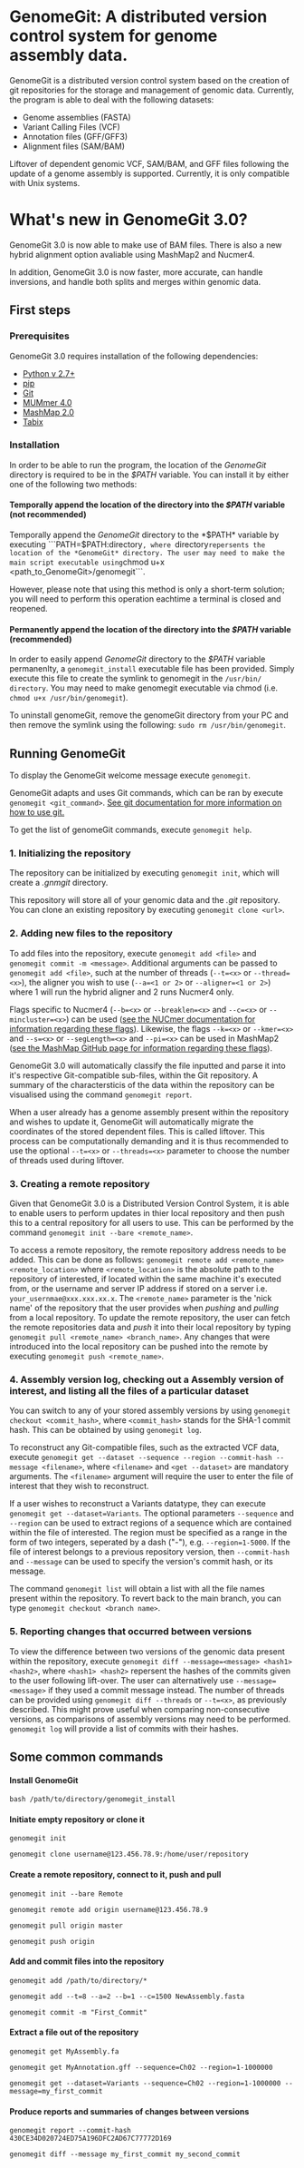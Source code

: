 # GenomeGit: A distributed version control system for genome assembly data.
GenomeGit is a distributed version control system based on the creation of git repositories for the storage and management of genomic data. Currently, the program is able to deal with the following datasets:

* Genome assemblies (FASTA)
* Variant Calling Files (VCF)
* Annotation files (GFF/GFF3)
* Alignment files (SAM/BAM)

Liftover of dependent genomic VCF, SAM/BAM, and GFF files following the update of a genome assembly is supported. Currently, it is only compatible with Unix systems.

# What's new in GenomeGit 3.0?
GenomeGit 3.0 is now able to make use of BAM files. There is also a new hybrid alignment option avaliable using MashMap2 and Nucmer4. 

In addition, GenomeGit 3.0 is now faster, more accurate, can handle inversions, and handle both splits and merges within genomic data. 

## First steps
### Prerequisites
GenomeGit 3.0 requires installation of the following dependencies: 
* [Python v 2.7+](https://www.python.org/)
* [pip](https://github.com/pypa/pip)
* [Git](https://git-scm.com/downloads)
* [MUMmer 4.0](https://mummer4.github.io/)
* [MashMap 2.0](https://github.com/marbl/MashMap)
* [Tabix](http://www.htslib.org/doc/tabix.html)
### Installation
In order to be able to run the program, the location of the *GenomeGit* directory is required to be in the *$PATH* variable. You can install it by either one of the following two methods:
#### Temporally append the location of the directory into the *$PATH* variable (not recommended)
Temporally append the *GenomeGit* directory to the *$PATH* variable by executing ```PATH=$PATH:directory```, where ```directory``` repersents the location of the *GenomeGit* directory. The user may need to make the main script executable using ```chmod u+x <path_to_GenomeGit>/genomegit```. 

However, please note that using this method is only a short-term solution; you will need to perform this operation eachtime a terminal is closed and reopened.
#### Permanently append the location of the directory into the *$PATH* variable (recommended)
In order to easily append  *GenomeGit* directory to the *$PATH* variable permanenlty, a ```genomegit_install``` executable file has been provided. Simply execute this file to create the symlink to genomegit in the ```/usr/bin/ directory```. You may need to make genomegit executable via chmod (i.e. ```chmod u+x /usr/bin/genomegit```).

To uninstall genomeGit, remove the genomeGit directory from your PC and then remove the symlink using the following: ```sudo rm /usr/bin/genomegit```.

## Running GenomeGit

To display the GenomeGit welcome message execute ```genomegit```.

GenomeGit adapts and uses Git commands, which can be ran by execute ```genomegit <git_command>```. [See git documentation for more information on how to use git.](https://git-scm.com/doc)

To get the list of genomeGit commands, execute ```genomegit help```.


### 1. Initializing the repository
The repository can be initialized by executing ```genomegit init```, which will create a *.gnmgit* directory. 

This repository will store all of your genomic data and the *.git* repository. You can clone an existing repository by executing ```genomegit clone <url>```.


### 2. Adding new files to the repository
To add files into the repository, execute ```genomegit add <file>``` and ```genomegit commit -m <message>```. Additional arguments can be passed to ```genomegit add <file>```, such at the number of threads (```--t=<x>``` or ```--thread=<x>```), the aligner you wish to use (```--a=<1 or 2>``` or ```--aligner=<1 or 2>```) where 1 will run the hybrid aligner and 2 runs Nucmer4 only. 

Flags specific to Nucmer4 (```--b=<x>``` or ```--breaklen=<x>``` and ```--c=<x>``` or ```--mincluster=<x>```) can be used ([see the NUCmer documentation for information regarding these flags](http://mummer.sourceforge.net/manual/#nucmer)). Likewise, the flags ```--k=<x>``` or ```--kmer=<x>``` and ```--s=<x>``` or ```--segLength=<x>``` and ```--pi=<x>``` can be used in MashMap2 ([see the MashMap GitHub page for information regarding these flags](https://github.com/marbl/MashMap)). 

GenomeGit 3.0 will automatically classify the file inputted and parse it into it's respective Git-compatible sub-files, within the Git repository. A summary of the charactersticis of the data within the repository can be visualised using the command ```genomegit report```. 

When a user already has a genome assembly present within the repository and wishes to update it, GenomeGit will automatically migrate the coordinates of the stored dependent files. This is called liftover. This process can be computationally demanding and it is thus recommended to use the optional ```--t=<x>``` or ```--threads=<x>``` parameter to choose the number of threads used during liftover.

### 3. Creating a remote repository
Given that GenomeGit 3.0 is a Distributed Version Control System, it is able to enable users to perform updates in thier local repository and then push this to a central repository for all users to use. This can be performed by the command ```genomegit init --bare <remote_name>```.

To access a remote repository, the remote repository address needs to be added. This can be done as follows: ```genomegit remote add <remote_name> <remote_location>``` where ```<remote_location>``` is the absolute path to the repository of interested, if located within the same machine it's executed from, or the username and server IP address if stored on a server i.e. ```your_usernmae@xxx.xxx.xx.x```. The ```<remote_name>``` parameter is the 'nick name' of the repository that the user provides when *pushing* and *pulling* from a local repository. To update the remote repository, the user can fetch the remote repositories data and *push* it into their local repository by typing ```genomegit pull <remote_name> <branch_name>```. Any changes that were introduced into the local repository can be pushed into the remote by executing ```genomegit push <remote_name>```. 


### 4. Assembly version log, checking out a Assembly version of interest, and listing all the files of a particular dataset
You can switch to any of your stored assembly versions by using ```genomegit checkout <commit_hash>```, where ```<commit_hash>``` stands for the SHA-1 commit hash. This can be obtained by using ```genomegit log```. 

To reconstruct any Git-compatible files, such as the extracted VCF data, execute ```genomegit get --dataset --sequence --region --commit-hash --message <filename>```, where ```<filename>``` and ```<get --dataset>``` are mandatory arguments. The ```<filename>``` argument will require the user to enter the file of interest that they wish to reconstruct. 

If a user wishes to reconstruct a Variants datatype, they can execute ```genomegit get --dataset=Variants```. The optional parameters ```--sequence``` and ```--region``` can be used to extract regions of a sequence which are contained within the file of interested. The region must be specified as a range in the form of two integers, seperated by a dash ("-"), e.g. ```--region=1-5000```. If the file of interest belongs to a previous repository version, then ```--commit-hash``` and ```--message``` can be used to specify the version's commit hash, or its message. 

The command ```genomegit list``` will obtain a list with all the file names present within the repository. To revert back to the main branch, you can type ```genomegit checkout <branch name>```. 

### 5. Reporting changes that occurred between versions
To view the difference between two versions of the genomic data present within the repository, execute ```genomegit diff --message=<message> <hash1> <hash2>```, where ```<hash1> <hash2>``` repersent the hashes of the commits given to the user following lift-over. The user can alternatively use ```--message=<message>``` if they used a commit message instead. The number of threads can be provided using ```genomegit diff --threads``` or ```--t=<x>```, as previously described. This might prove useful when comparing non-consecutive versions, as comparisons of assembly versions may need to be performed. ```genomegit log``` will provide a list of commits with their hashes.

## Some common commands
#### Install GenomeGit
```bash /path/to/directory/genomegit_install```
#### Initiate empty repository or clone it
```genomegit init```

```genomegit clone username@123.456.78.9:/home/user/repository```
#### Create a remote repository, connect to it, push and pull 
```genomegit init --bare Remote```

```genomegit remote add origin username@123.456.78.9```

```genomegit pull origin master```

```genomegit push origin```
#### Add and commit files into the repository
```genomegit add /path/to/directory/*``` 

```genomegit add --t=8 --a=2 --b=1 --c=1500 NewAssembly.fasta```

```genomegit commit -m "First_Commit"```
#### Extract a file out of the repository
```genomegit get MyAssembly.fa```

```genomegit get MyAnnotation.gff --sequence=Ch02 --region=1-1000000```

```genomegit get --dataset=Variants --sequence=Ch02 --region=1-1000000 --message=my_first_commit```
#### Produce reports and summaries of changes between versions
```genomegit report	--commit-hash 430CE34D020724ED75A196DFC2AD67C77772D169```

```genomegit diff --message my_first_commit my_second_commit```




 
